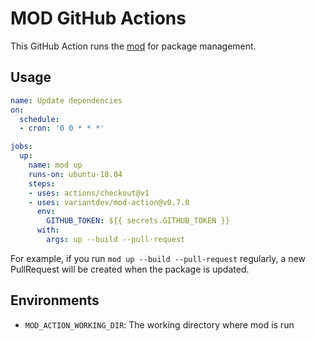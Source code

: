 # MOD GitHub Actions

This GitHub Action runs the [mod](https://github.com/variantdev/mod) for package management.

## Usage

```yaml
name: Update dependencies
on:
  schedule:
  - cron: '0 0 * * *'

jobs:
  up:
    name: mod up
    runs-on: ubuntu-18.04
    steps:
    - uses: actions/checkout@v1
    - uses: variantdev/mod-action@v0.7.0
      env:
        GITHUB_TOKEN: ${{ secrets.GITHUB_TOKEN }}
      with:
        args: up --build --pull-request
```

For example, if you run `mod up --build --pull-request` regularly, a new PullRequest will be created when the package is updated.

## Environments

* `MOD_ACTION_WORKING_DIR`: The working directory where mod is run

